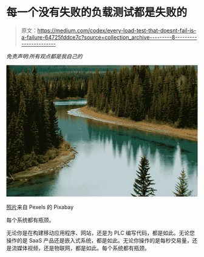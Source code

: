 # 每一个没有失败的负载测试都是失败的

> 原文：<https://medium.com/codex/every-load-test-that-doesnt-fail-is-a-failure-64725fddce7c?source=collection_archive---------8----------------------->

*免责声明:所有观点都是我自己的*

![](img/3071363e6df7eb83f730c6ecb2229c8c.png)

[照片](https://www.pexels.com/photo/green-trees-surrounding-lake-219972/)来自 Pexels 的 Pixabay

每个系统都有瓶颈。

无论你是在构建移动应用程序、网站，还是为 PLC 编写代码，都是如此。无论您操作的是 SaaS 产品还是嵌入式系统，都是如此。无论你操作的是每秒交易量，还是流媒体视频，还是物联网，都是如此。每个系统都有瓶颈。